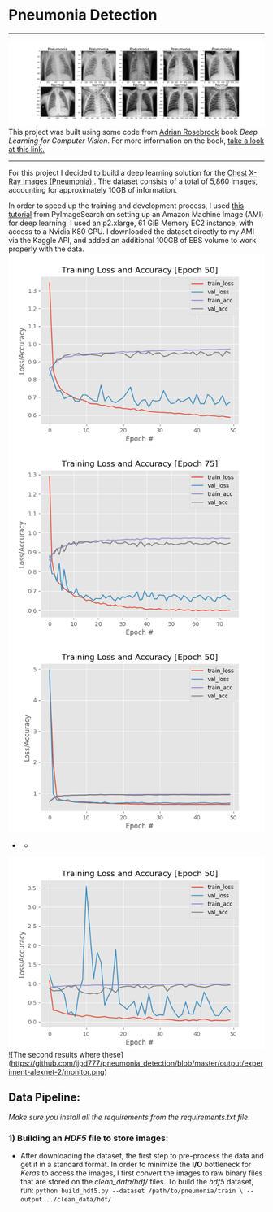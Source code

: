 # Pneumonia Detection
---
![](https://github.com/jjpd777/pneumonia_detection/blob/master/plotted_images.png)
This project was built using some code from [Adrian Rosebrock](https://www.linkedin.com/in/adrian-rosebrock-59b8732a/) book _Deep Learning for Computer Vision_. For more information on the book, [take a look at this link.](https://www.pyimagesearch.com/deep-learning-computer-vision-python-book/)

---
For this project I decided to build a deep learning solution for the [Chest X-Ray Images (Pneumonia)
](https://www.kaggle.com/paultimothymooney/chest-xray-pneumonia/activity). The dataset consists of a total of 5,860 images, accounting for approximately 10GB of information.

In order to speed up the training and development process, I used [this tutorial](https://www.pyimagesearch.com/2017/09/20/pre-configured-amazon-aws-deep-learning-ami-with-python/) from PyImageSearch on setting up an Amazon Machine Image (AMI) for deep learning. I used an p2.xlarge, 61 GiB Memory EC2 instance, with access to a Nvidia K80 GPU.
I downloaded the dataset directly to my AMI via the Kaggle API, and added an additional 100GB of EBS volume to work properly with the data. 
 ![](https://github.com/jjpd777/pneumonia_detection/blob/master/output/experiment-1/resnet56_pneumonia.png)
 ![](https://github.com/jjpd777/pneumonia_detection/blob/master/output/experiment-2/resnet56_pneumonia.png)
 ![](https://github.com/jjpd777/pneumonia_detection/blob/master/output/experiment-3/resnet56_pneumonia.png)
- - 

![The first results where these](https://github.com/jjpd777/pneumonia_detection/blob/master/output/experiment-alexnet-1/monitor.png)
![The second results where these] (https://github.com/jjpd777/pneumonia_detection/blob/master/output/experiment-alexnet-2/monitor.png)
## Data Pipeline:
_Make sure you install all the requirements from the requirements.txt file_.
### 1) Building an _HDF5_ file to store images:
- After downloading the dataset, the first step to pre-process the data and get it in a standard format. In order to minimize the **I/O** bottleneck for _Keras_ to access the images, I first convert the images to raw binary files that are stored on the _clean_data/hdf/_ files. To build the _hdf5_ dataset, run:
`python build_hdf5.py --dataset /path/to/pneumonia/train \
         --output ../clean_data/hdf/`



